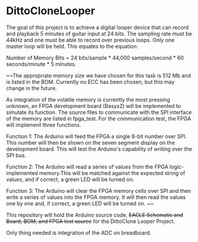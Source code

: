 # DittoCloneLooper
The goal of this project is to achieve a digital looper device that can record and playback 5 minutes of guitar input at 24 bits. The sampling rate must be 44kHz and one must be able to record over previous loops. Only one master loop will be held.
This equates to the equation:

Number of Memory Bits = 24 bits/sample * 44,000 samples/second * 60 seconds/minute * 5 minutes.

~~The appropriate memory size we have chosen for this task is 512 Mb and is listed in the BOM. Currently no ECC has been chosen, but this may change in the future. 


As integration of the volatile memory is currently the most pressing unknown, an FPGA development board (Basys2) will be implemented to simulate its function. The source files to communicate with the SPI interface of the memory are listed in fpga_test. For the communication test, the FPGA will implement three functions.

Function 1:
The Arduino will feed the FPGA a single 8-bit number over SPI. This number will then be shown on the seven segment display on the development board. This will test the Arduino's capability of writing over the SPI bus.

Function 2:
The Arduino will read a series of values from the FPGA logic-implemented memory.This will be matched against the expected string of values, and if correct, a green LED will be turned on.

Function 3:
The Arduino will clear the FPGA memory cells over SPI and then write a series of values into the FPGA memory. It will then read the values one by one and, if correct, a green LED will be turned on.
~~

This repository will hold the Arduino source code, ~~EAGLE Schematic and Board, BOM, and FPGA test source~~ for the DittoClone Looper Project.

Only thing needed is integration of the ADC on breadboard.
